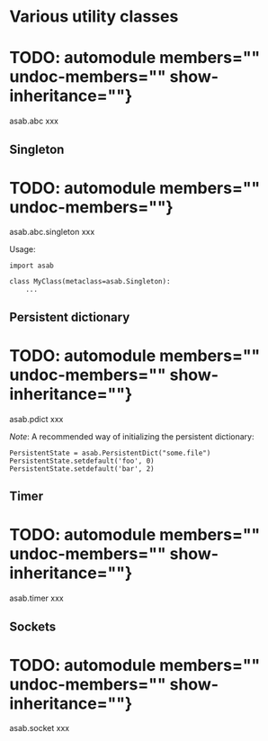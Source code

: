 Various utility classes
=======================

# TODO: automodule members="" undoc-members="" show-inheritance=""}
asab.abc
xxx

Singleton
---------

# TODO: automodule members="" undoc-members=""}
asab.abc.singleton
xxx

Usage:

``` {.python}
import asab

class MyClass(metaclass=asab.Singleton):
    ...
```

Persistent dictionary
---------------------

# TODO: automodule members="" undoc-members="" show-inheritance=""}
asab.pdict
xxx

*Note*: A recommended way of initializing the persistent dictionary:

``` {.python}
PersistentState = asab.PersistentDict("some.file")
PersistentState.setdefault('foo', 0)
PersistentState.setdefault('bar', 2)
```

Timer
-----

# TODO: automodule members="" undoc-members="" show-inheritance=""}
asab.timer
xxx

Sockets
-------

# TODO: automodule members="" undoc-members="" show-inheritance=""}
asab.socket
xxx
